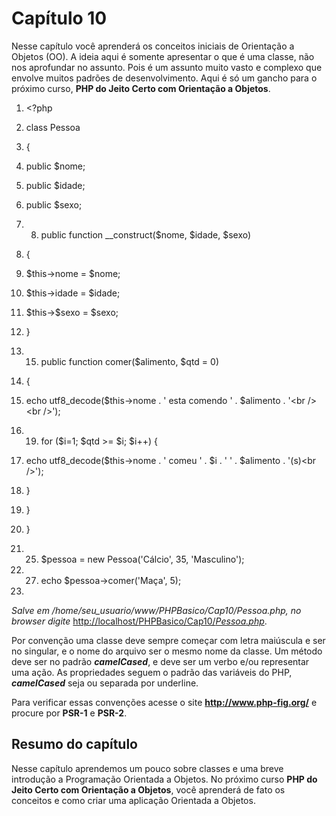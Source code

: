 
Capítulo 10
===========

Nesse capítulo você aprenderá os conceitos iniciais de Orientação a
Objetos (OO). A ideia aqui é somente apresentar o que é uma classe, não
nos aprofundar no assunto. Pois é um assunto muito vasto e complexo que
envolve muitos padrões de desenvolvimento. Aqui é só um gancho para o
próximo curso, **PHP do Jeito Certo com Orientação a Objetos**.

1.  &lt;?php

2.  class Pessoa

3.  {

4.  public \$nome;

5.  public \$idade;

6.  public \$sexo;

7.  8.  public function \_\_construct(\$nome, \$idade, \$sexo)

9.  {

10. \$this-&gt;nome = \$nome;

11. \$this-&gt;idade = \$idade;

12. \$this-&gt;\$sexo = \$sexo;

13. }

14. 15. public function comer(\$alimento, \$qtd = 0)

16. {

17. echo utf8\_decode(\$this-&gt;nome . ' esta comendo ' . \$alimento .
    '&lt;br /&gt;&lt;br /&gt;');

18. 19. for (\$i=1; \$qtd &gt;= \$i; \$i++) {

20. echo utf8\_decode(\$this-&gt;nome . ' comeu ' . \$i . ' ' .
    \$alimento . '(s)&lt;br /&gt;');

21. }

22. }

23. }

24. 25. \$pessoa = new Pessoa('Cálcio', 35, 'Masculino');

26. 27. echo \$pessoa-&gt;comer('Maça', 5);

28. 

*Salve em /home/seu\_usuario/www/PHPBasico/Cap10/Pessoa.php, no browser
digite*
[http://localhost/PHPBasico/Cap10/](http://localhost/PHPBasico/Cap10/Pessoa.php)[*Pessoa*](http://localhost/PHPBasico/Cap10/Pessoa.php)[*.*](http://localhost/PHPBasico/Cap10/Pessoa.php)[*php*](http://localhost/PHPBasico/Cap10/Pessoa.php).

Por convenção uma classe deve sempre começar com letra maiúscula e ser
no singular, e o nome do arquivo ser o mesmo nome da classe. Um método
deve ser no padrão ***camelCased***, e deve ser um verbo e/ou
representar uma ação. As propriedades seguem o padrão das variáveis do
PHP, ***camelCased*** seja ou separada por underline.

Para verificar essas convenções acesse o site
**http://www.php-fig.org/** e procure por **PSR-1** e **PSR-2**.

Resumo do capítulo
------------------

Nesse capítulo aprendemos um pouco sobre classes e uma breve introdução
a Programação Orientada a Objetos. No próximo curso **PHP do Jeito Certo
com Orientação a Objetos**, você aprenderá de fato os conceitos e como
criar uma aplicação Orientada a Objetos.
